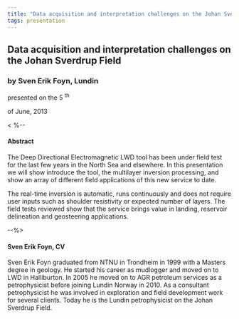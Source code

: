 ```yaml
---
title: "Data acquisition and interpretation challenges on the Johan Sverdrup Field (Sven Erik Foyn, Lundin)"
tags: presentation 
---
```



		
<h2>
Data acquisition and interpretation challenges on the Johan Sverdrup Field
</h2>

 



		
<h3>
by Sven Erik Foyn, Lundin
</h3>

 



 
<p>
presented on the 5
<sup>
th
</sup>

 of June, 2013
</p>

	

<
%-- 
<h4>
Abstract
</h4>



		

		
<p>
The Deep Directional Electromagnetic LWD tool has been under field test for the last few years in the North Sea and elsewhere.  In this presentation we will show introduce the tool, the multilayer inversion processing, and show an array of different field applications of this new service to date.
</p>

<p>
The real-time inversion is automatic, runs continuously and does not require user inputs such as shoulder resistivity or expected number of layers.  The field tests reviewed show that the service brings value in landing, reservoir delineation and geosteering applications.
</p>



--%>

		
<h4>
Sven Erik Foyn, CV
</h4>





		
<p>
Sven Erik Foyn graduated from NTNU in Trondheim in 1999 with a Masters degree in geology. He started his career as mudlogger and moved on to LWD in Halliburton. In 2005 he moved on to AGR petroleum services as a petrophysicist before joining Lundin Norway in 2010. As a consultant petrophysicist he was involved in exploration and field development work for several clients. Today he is the Lundin petrophysicist on the Johan Sverdrup Field.
</p>



 	     

	

